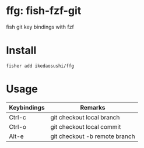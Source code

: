 # ffg: fish-fzf-git
fish git key bindings with fzf

# Install 
```shell
fisher add ikedaosushi/ffg
```

# Usage

| Keybindings | Remarks                          |
| --------------- | ----------------------------------------------- |
| Ctrl-c          | git checkout local branch                                   |
| Ctrl-o          | git checkout local commit                |
| Alt-e           | git checkout -b remote branch |
